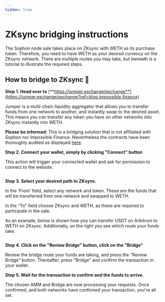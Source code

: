 ```yaml
---
hidden: true
---
```


# ZKsync bridging instructions

The Sophon node sale takes place on ZKsync with WETH as its purchase token. Therefore, you need to have WETH as your desired currency on the ZKsync network. There are multiple routes you may take, but beneath is a tutorial to illustrate the required steps.

## **How to bridge to ZKsync 🌱**

**Step 1. Head over to** [**https://jumper.exchange/exchange**](https://jumper.exchange/exchange?ref=blog.impossible.finance)

Jumper is a multi-chain liquidity aggregator that allows you to transfer funds from one network to another, and instantly swap to the desired asset. This means you can transfer any token you have on other networks into ZKsync instantly into WETH.

**Please be informed**: This is a bridging solution that is not affiliated with Sophon nor Impossible Finance. Nevertheless the contracts have been thoroughly audited as displayed [here](https://docs.li.fi/smart-contracts/audits).

**Step 2. Connect your wallet, simply by clicking "Connect" button**

This action will trigger your connected wallet and ask for permission to connect to the website.

<figure><img src="https://cdn.discordapp.com/attachments/1037700266172092466/1231851903806083082/image.png?ex=6638767c&#x26;is=6626017c&#x26;hm=958b12f5ddbe39c3844ebe281f2a071ea59dcdc96b53d0f91ba9d9036c8e7319&#x26;" alt=""><figcaption></figcaption></figure>

**Step 3. Select your desired path to ZKsync.**

In the 'From' field, select any network and token. These are the funds that will be transferred from one network and swapped to WETH.&#x20;

In the "To" field choose ZKsync and WETH, as these are required to participate in the sale.&#x20;

As an example, below is shown how you can transfer USDT on Arbitrum to WETH on ZKsync. Additionally, on the right you see which route your funds take.

<figure><img src="https://cdn.discordapp.com/attachments/1037700266172092466/1231852876461117460/image.png?ex=66387764&#x26;is=66260264&#x26;hm=a46d6118ea5ac05780b5cef3d4ae508c9b1a4f65d0f3e3dad141d4995eb3c4e6&#x26;" alt=""><figcaption></figcaption></figure>

**Step 4. Click on the "Review Bridge" button, click on the "Bridge"**

Review the bridge route your funds are taking,  and press the "Review Bridge" button. Thereafter, press "Bridge" and confirm the transaction in your wallet.

**Step 5. Wait for the transaction to confirm and the funds to arrive.**

The chosen AMM and Bridge are now processing your requests. Once confirmed, and both networks have confirmed your transaction, you're all set.

<figure><img src="https://cdn.discordapp.com/attachments/1037700266172092466/1231854041395630113/image.png?ex=6638787a&#x26;is=6626037a&#x26;hm=4f299189f634352faa30ece23439734edc5b98e6b586c6a6353ccdaea9c4c9ee&#x26;" alt=""><figcaption></figcaption></figure>
